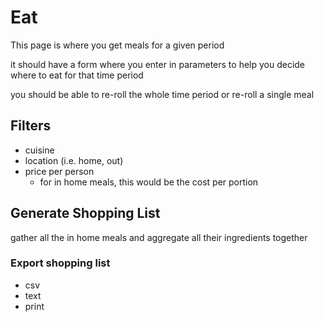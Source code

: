 # Eat

This page is where you get meals for a given period

it should have a form where you enter in parameters to help you decide where to eat for that time period

you should be able to re-roll the whole time period or re-roll a single meal

## Filters

- cuisine
- location (i.e. home, out)
- price per person
  - for in home meals, this would be the cost per portion

## Generate Shopping List

gather all the in home meals and aggregate all their ingredients together

### Export shopping list

- csv
- text
- print
